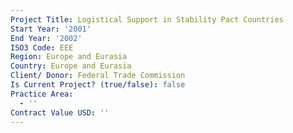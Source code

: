 ```yaml
---
Project Title: Logistical Support in Stability Pact Countries
Start Year: '2001'
End Year: '2002'
ISO3 Code: EEE
Region: Europe and Eurasia
Country: Europe and Eurasia
Client/ Donor: Federal Trade Commission
Is Current Project? (true/false): false
Practice Area:
  - ''
Contract Value USD: ''
---
```

